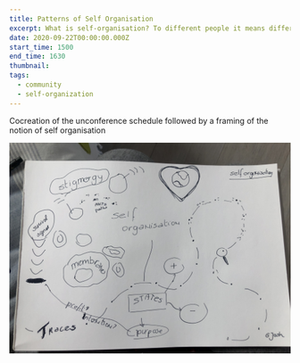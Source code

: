 ```yaml
---
title: Patterns of Self Organisation
excerpt: What is self-organisation? To different people it means differnt things, lets frame the conversation together and build a common context around what works and what doesnt work.
date: 2020-09-22T00:00:00.000Z
start_time: 1500
end_time: 1630
thumbnail: 
tags:
  - community
  - self-organization
---
```

Cocreation of the unconference schedule followed by a framing of the notion of self organisation 

![Image of selforg](../../src/assets/img/Selforganisation.jpg)